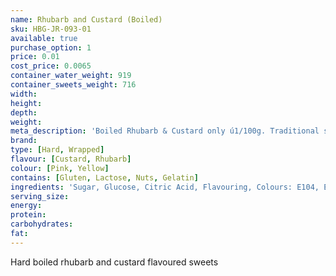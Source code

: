 ```yaml
---
name: Rhubarb and Custard (Boiled)
sku: HBG-JR-093-01
available: true
purchase_option: 1
price: 0.01
cost_price: 0.0065
container_water_weight: 919
container_sweets_weight: 716
width: 
height: 
depth: 
weight: 
meta_description: 'Boiled Rhubarb & Custard only ú1/100g. Traditional sweets and more at Humbugs Confectionery Store. Specialists in satisfying your sweet tooth!'
brand: 
type: [Hard, Wrapped]
flavour: [Custard, Rhubarb]
colour: [Pink, Yellow]
contains: [Gluten, Lactose, Nuts, Gelatin]
ingredients: 'Sugar, Glucose, Citric Acid, Flavouring, Colours: E104, E122'
serving_size: 
energy: 
protein: 
carbohydrates: 
fat: 
---
```

Hard boiled rhubarb and custard flavoured sweets